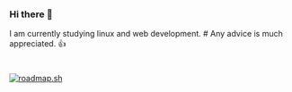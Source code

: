 ### Hi there 👋
I am currently studying linux and web development. #
Any advice is much appreciated. 👍
#

<a href="https://roadmap.sh"><img src="https://roadmap.sh/card/tall/67c1be57580201fc77786f4f?variant=dark" alt="roadmap.sh"/></a>
<!--
**dens-adn/dens-adn** is a ✨ _special_ ✨ repository because its `README.md` (this file) appears on your GitHub profile.

Here are some ideas to get you started:

- 🔭 I’m currently working on ...
- 🌱 I’m currently learning ...
- 👯 I’m looking to collaborate on ...
- 🤔 I’m looking for help with ...
- 💬 Ask me about ...
- 📫 How to reach me: ...
- 😄 Pronouns: ...
- ⚡ Fun fact: ...
-->
